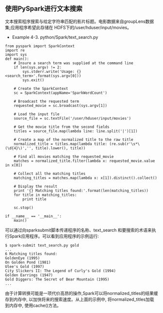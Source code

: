 <h2>使用PySpark进行文本搜索</h2>

文本搜索程序搜索与给定字符串匹配的影片标题。电影数据来自groupLens数据集;应用程序希望此存储在 HDFS下的/user/hduser/input/movies。

* Example 4-3. python/Spark/text_search.py
```
from pyspark import SparkContext
import re
import sys
def main():
    # Insure a search term was supplied at the command line
    if len(sys.argv) != 2:
        sys.stderr.write('Usage: {} <search_term>'.format(sys.argv[0]))
        sys.exit()

    # Create the SparkContext
    sc = SparkContext(appName='SparkWordCount')

    # Broadcast the requested term
    requested_movie = sc.broadcast(sys.argv[1])

    # Load the input file
    source_file = sc.textFile('/user/hduser/input/movies')

    # Get the movie title from the second fields
    titles = source_file.map(lambda line: line.split('|')[1])

    # Create a map of the normalized title to the raw title
    normalized_title = titles.map(lambda title: (re.sub(r'\s*\(\d{4}\)','', title).lower(), title))

    # Find all movies matching the requested_movie
    matches = normalized_title.filter(lambda x: requested_movie.value in x[0])

    # Collect all the matching titles
    matching_titles = matches.map(lambda x: x[1]).distinct().collect()

    # Display the result
    print '{} Matching titles found:'.format(len(matching_titles))
    for title in matching_titles:
        print title

    sc.stop()

if __name__ == '__main__':
    main()
```

可以通过向sparksubmit脚本传递程序的名称、text_search 和要搜索的术语来执行Spark应用程序。可以看到应用程序的示例运行:

```
$ spark-submit text_search.py gold
...
6 Matching titles found:
GoldenEye (1995)
On Golden Pond (1981)
Ulee's Gold (1997)
City Slickers II: The Legend of Curly's Gold (1994)
Golden Earrings (1947)
Gold Diggers: The Secret of Bear Mountain (1995)
...
```

由于计算转换可能是一项代价高昂的操作,Spark可以将normalized_titles的结果缓存到内存中, 以加快将来的搜索速度。从上面的示例中, 将normalized_titles加载到内存中, 使用cache()方法。